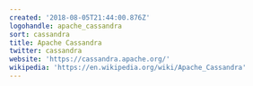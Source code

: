 ```yaml
---
created: '2018-08-05T21:44:00.876Z'
logohandle: apache_cassandra
sort: cassandra
title: Apache Cassandra
twitter: cassandra
website: 'https://cassandra.apache.org/'
wikipedia: 'https://en.wikipedia.org/wiki/Apache_Cassandra'
---
```

